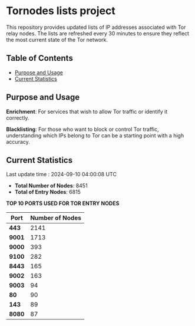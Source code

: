 # Tornodes lists project

This repository provides updated lists of IP addresses associated with Tor relay nodes. The lists are refreshed every 30 minutes to ensure they reflect the most current state of the Tor network.

## Table of Contents

- [Purpose and Usage](#purpose-and-usage)
- [Current Statistics](#current-statistics)


## Purpose and Usage

**Enrichment**: For services that wish to allow Tor traffic or identify it correctly.

**Blacklisting**: For those who want to block or control Tor traffic, understanding which IPs belong to Tor can be a starting point with a high accuracy.

## Current Statistics

Last update time : 2024-09-10 04:00:08 UTC

- **Total Number of Nodes**: 8451
- **Total of Entry Nodes**: 6815

**TOP 10 PORTS USED FOR TOR ENTRY NODES**

| **Port** | **Number of Nodes** |
|------|-----------------|
| **443**   | 2141  |
| **9001**   | 1713  |
| **9000**   | 393  |
| **9100**   | 282  |
| **8443**   | 165  |
| **9002**   | 163  |
| **9003**   | 94  |
| **80**   | 90  |
| **143**   | 89  |
| **8080**   | 87  |

